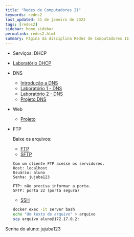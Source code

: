 ```yaml
---
title: "Redes de Computadores II"
keywords: redes2
last_updated: 31 de janeiro de 2023 
tags: [redes2]
sidebar: home_sidebar
permalink: redes2.html
summary: Página da disciplina Redes de Computadores II
---
```


- Serviços: DHCP
- [Laboratório DHCP](lab_dhcp.html)

- DNS 
    - [Introdução a DNS](dns.html)
    - [Laboratório 1 - DNS](lab_dns1.html)
    - [Laboratório 2 - DNS](lab_dns2.html)
    - [Projeto DNS](projeto_dns.html)

- Web
    - [Projeto](projeto_web.html)

- FTP
  
  Baixe os arquivos:
    - [FTP](download/ftp.sh)
    - [SFTP](download/sftp.sh)
    ```
    Com um cliente FTP acesse os servidores.
    Host: localhost
    Usuário: aluno
    Senha: jujuba123

    FTP: não precisa informar a porta.
    SFTP: porta 22 (porta segura)
    ```
    - [SSH](download/ssh.sh)
    ```bash
    docker exec -it server bash
    echo "Um texto de arquivo" > arquivo
    scp arquivo aluno@172.17.0.2:
    ```
Senha do aluno: jujuba123

